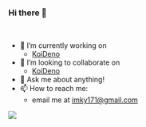 ### Hi there 👋

<!-- [![trophy](https://github-profile-trophy.vercel.app/?username=mordy-python&theme=dracula)](https://github.com/ryo-ma/github-profile-trophy) -->
<br>

- 🔭 I’m currently working on 
    - [KoiDeno](https://github.com/mordy-python/KoiDeno)
- 👯 I’m looking to collaborate on
    - [KoiDeno](https://github.com/mordy-python/KoiDeno)
- 💬 Ask me about anything!
- 📫 How to reach me: 
   - email me at [imky171@gmail.com](mailto:imky171@gmail.com)
<!-- - 😄 Pronouns: they/them -->

<a href="https://github.com/anuraghazra/github-readme-stats">
  <img src="https://github-readme-stats.vercel.app/api?username=mordy-python&show_icons=true&theme=dracula" />
